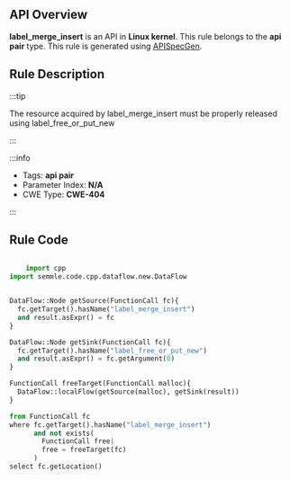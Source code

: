 ---
---


## API Overview
**label_merge_insert** is an API in **Linux kernel**. This rule belongs to the **api pair** type. This rule is generated using [APISpecGen](../../tools/APISpecGen).
## Rule Description

:::tip

The resource acquired by label_merge_insert must be properly released using label_free_or_put_new

:::

:::info

- Tags: **api pair**
- Parameter Index: **N/A**
- CWE Type: **CWE-404**

:::

## Rule Code
```python

    import cpp
import semmle.code.cpp.dataflow.new.DataFlow


DataFlow::Node getSource(FunctionCall fc){
  fc.getTarget().hasName("label_merge_insert")
  and result.asExpr() = fc
}

DataFlow::Node getSink(FunctionCall fc){
  fc.getTarget().hasName("label_free_or_put_new")
  and result.asExpr() = fc.getArgument(0)
}

FunctionCall freeTarget(FunctionCall malloc){
  DataFlow::localFlow(getSource(malloc), getSink(result))
}

from FunctionCall fc
where fc.getTarget().hasName("label_merge_insert")
      and not exists(
        FunctionCall free| 
        free = freeTarget(fc)
      )
select fc.getLocation()

    
```